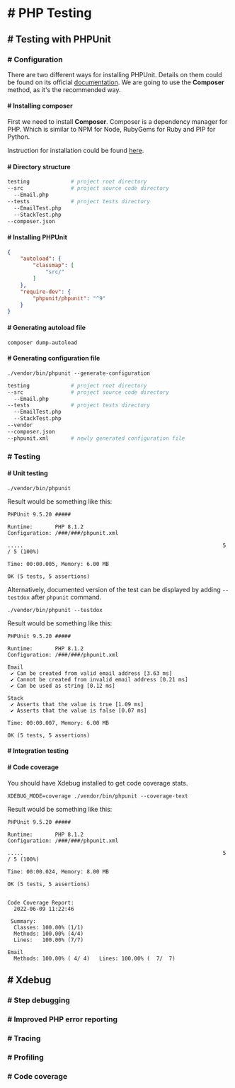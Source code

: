 # # PHP Testing

## # Testing with PHPUnit

### # Configuration
There are two different ways for installing PHPUnit. Details on them could be found on its official [documentation](https://phpunit.de/getting-started/phpunit-9.html). We are going to use the **Composer** method, as it's the recommended way.

#### # Installing composer
First we need to install **Composer**. Composer is a dependency manager for PHP. Which is similar to NPM for Node, RubyGems for Ruby and PIP for Python.

Instruction for installation could be found [here](https://getcomposer.org/download/).

#### # Directory structure
```sh
testing             # project root directory
--src               # project source code directory
  --Email.php
--tests             # project tests directory
  --EmailTest.php
  --StackTest.php
--composer.json
```

#### # Installing PHPUnit
```json
{   
    "autoload": {
        "classmap": [
            "src/"
        ]
    },
    "require-dev": {
        "phpunit/phpunit": "^9"
    }
}
```

#### # Generating autoload file
```console
composer dump-autoload
```

#### # Generating configuration file
```console
./vendor/bin/phpunit --generate-configuration
```

```sh
testing             # project root directory
--src               # project source code directory
  --Email.php
--tests             # project tests directory
  --EmailTest.php
  --StackTest.php
--vendor
--composer.json
--phpunit.xml       # newly generated configuration file
```

### # Testing
#### # Unit testing
```console
./vendor/bin/phpunit
```

Result would be something like this:
```console
PHPUnit 9.5.20 #####

Runtime:       PHP 8.1.2
Configuration: /###/###/phpunit.xml

.....                                                               5 / 5 (100%)

Time: 00:00.005, Memory: 6.00 MB

OK (5 tests, 5 assertions)
```

Alternatively, documented version of the test can be displayed by adding `--testdox` after `phpunit` command.
```console
./vendor/bin/phpunit --testdox
```

Result would be something like this:
```console
PHPUnit 9.5.20 #####

Runtime:       PHP 8.1.2
Configuration: /###/###/phpunit.xml

Email
 ✔ Can be created from valid email address [3.63 ms]
 ✔ Cannot be created from invalid email address [0.21 ms]
 ✔ Can be used as string [0.12 ms]

Stack
 ✔ Asserts that the value is true [1.09 ms]
 ✔ Asserts that the value is false [0.07 ms]

Time: 00:00.007, Memory: 6.00 MB

OK (5 tests, 5 assertions)
```

#### # Integration testing
#### # Code coverage
You should have Xdebug installed to get code coverage stats.

```console
XDEBUG_MODE=coverage ./vendor/bin/phpunit --coverage-text
```

Result would be something like this:
```console
PHPUnit 9.5.20 #####

Runtime:       PHP 8.1.2
Configuration: /###/###/phpunit.xml

.....                                                               5 / 5 (100%)

Time: 00:00.024, Memory: 8.00 MB

OK (5 tests, 5 assertions)


Code Coverage Report:   
  2022-06-09 11:22:46   
                        
 Summary:               
  Classes: 100.00% (1/1)
  Methods: 100.00% (4/4)
  Lines:   100.00% (7/7)

Email
  Methods: 100.00% ( 4/ 4)   Lines: 100.00% (  7/  7)
```

## # Xdebug

### # Step debugging
### # Improved PHP error reporting
### # Tracing
### # Profiling
### # Code coverage